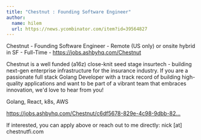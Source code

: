 ```yaml
---
title: "Chestnut : Founding Software Engineer"
author:
  name: hilem
  url: https://news.ycombinator.com/item?id=39564827
---
```

Chestnut - Founding Software Engineer - Remote (US only) or onsite hybrid in SF - Full-Time - <a href="https:&#x2F;&#x2F;jobs.ashbyhq.com&#x2F;Chestnut">https:&#x2F;&#x2F;jobs.ashbyhq.com&#x2F;Chestnut</a>

Chestnut is a well funded (a16z) close-knit seed stage insurtech - building next-gen enterprise infrastructure for the insurance industry. If you are a passionate full stack Golang Developer with a track record of building high-quality applications and want to be part of a vibrant team that embraces innovation, we&#x27;d love to hear from you!

Golang, React, k8s, AWS

<a href="https:&#x2F;&#x2F;jobs.ashbyhq.com&#x2F;Chestnut&#x2F;c6df5678-829e-4c98-9dbb-82fef53b1605">https:&#x2F;&#x2F;jobs.ashbyhq.com&#x2F;Chestnut&#x2F;c6df5678-829e-4c98-9dbb-82...</a>

If interested, you can apply above or reach out to me directly: nick [at] chestnutfi.com
